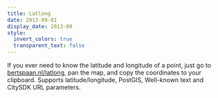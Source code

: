 ```yaml
---
title: Latlong
date: 2013-09-01
display_date: 2013-09
style:
  invert_colors: true
  transparent_text: false
---
```


<section>
  <span>
    If you ever need to know the latitude and longitude of a point, just go to <a href="http://bertspaan.nl/latlong/">bertspaan.nl/latlong</a>, pan the map, and copy the coordinates to your clipboard. Supports latitude/longitude, PostGIS, Well-known text and CitySDK URL parameters.
  </span>
</section>
